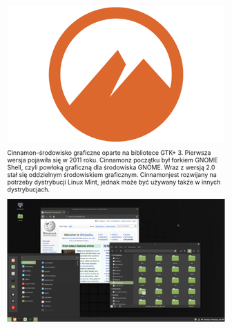 ![LinuxSWAP](/grafiki/1_03_4_cinnamon.png)

Cinnamon–środowisko graficzne oparte na bibliotece GTK+ 3. Pierwsza wersja pojawiła się w 2011 roku. Cinnamonz początku był forkiem GNOME Shell, czyli powłoką graficzną dla środowiska GNOME. Wraz z wersją 2.0 stał się oddzielnym środowiskiem graficznym. Cinnamonjest rozwijany na potrzeby dystrybucji Linux Mint, jednak może być używany także w innych dystrybucjach.

![LinuxSWAP](/grafiki/1_03_4_cinnamon2.png)
